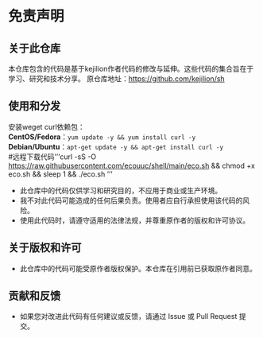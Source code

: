 # 免责声明

## 关于此仓库

本仓库包含的代码是基于kejilion作者代码的修改与延伸。这些代码的集合旨在于学习、研究和技术分享。
原仓库地址：https://github.com/kejilion/sh

## 使用和分发
安装weget curl依赖包：<br>
**CentOS/Fedora**：`yum update -y && yum install curl -y` <br>
**Debian/Ubuntu**：`apt-get update -y && apt-get install curl -y` <br>
#远程下载代码’’’curl -sS -O
https://raw.githubusercontent.com/ecouuc/shell/main/eco.sh && chmod +x eco.sh && sleep 1 && ./eco.sh
’’’

- 此仓库中的代码仅供学习和研究目的，不应用于商业或生产环境。
- 我不对此代码可能造成的任何后果负责。使用者应自行承担使用该代码的风险。
- 使用此代码时，请遵守适用的法律法规，并尊重原作者的版权和许可协议。

## 关于版权和许可

- 此仓库中的代码可能受原作者版权保护。本仓库在引用前已获取原作者同意。

## 贡献和反馈

- 如果您对改进此代码有任何建议或反馈，请通过 Issue 或 Pull Request 提交。
